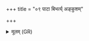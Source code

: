 +++
title = "०९ पाटा बिभर्त्य् अङ्कुशम्"

+++
<details><summary>मूलम् (GR)</summary>

पाटा बिभर्त्य् अङ्कुशं  
हिरण्यवन्तम् अङ्किनम् ।  
तेन सपत्न्या वर्च  
आ लुम्पामि ममेद् असत् ॥
</details>